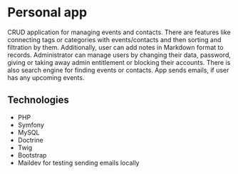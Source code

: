 # Personal app
CRUD application for managing events and contacts. There are features like connecting tags or categories with events/contacts and then sorting and filtration by them. Additionally, user can add notes in Markdown format to records. Administrator can manage users by changing their data, password, giving or taking away admin entitlement or blocking their accounts. There is also search engine for finding events or contacts. App sends emails, if user has any upcoming events.

## Technologies
 - PHP
 - Symfony
 - MySQL
 - Doctrine
 - Twig
 - Bootstrap
 - Maildev for testing sending emails locally
